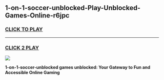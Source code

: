 
## 1-on-1-soccer-unblocked-Play-Unblocked-Games-Online-r6jpc
<h3>
<a href="https://premium76.site?title=1-on-1-soccer-unblocked&ref=25A">CLICK TO PLAY</a></h3>
<hr>

<h3>
<a href="https://premium76.site?title=1-on-1-soccer-unblocked&ref=25A">CLICK 2 PLAY</a>
  
</h3>

<a href="https://premium76.site?title=1-on-1-soccer-unblocked&ref=25A"><img src="https://clearcache.store/games.png"></a>


**1-on-1-soccer-unblocked games unblocked: Your Gateway to Fun and Accessible Online Gaming**
